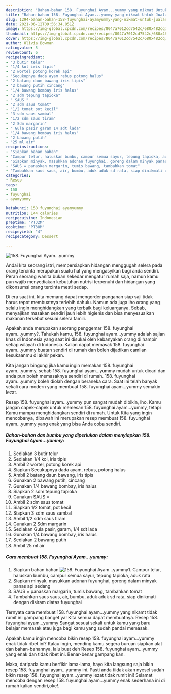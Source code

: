 ```yaml
---
description: "Bahan-bahan 158. Fuyunghai Ayam...yummy yang nikmat Untuk Jualan"
title: "Bahan-bahan 158. Fuyunghai Ayam...yummy yang nikmat Untuk Jualan"
slug: 1294-bahan-bahan-158-fuyunghai-ayamyummy-yang-nikmat-untuk-jualan
date: 2021-06-12T09:56:34.851Z
image: https://img-global.cpcdn.com/recipes/8047a7012cd7542c/680x482cq70/158-fuyunghai-ayamyummy-foto-resep-utama.jpg
thumbnail: https://img-global.cpcdn.com/recipes/8047a7012cd7542c/680x482cq70/158-fuyunghai-ayamyummy-foto-resep-utama.jpg
cover: https://img-global.cpcdn.com/recipes/8047a7012cd7542c/680x482cq70/158-fuyunghai-ayamyummy-foto-resep-utama.jpg
author: Olivia Bowman
ratingvalue: 5
reviewcount: 6
recipeingredient:
- "3 butir telur"
- "1/4 kol iris tipis"
- "2 wortel potong korek api"
- "Secukupnya dada ayam rebus potong halus"
- "2 batang daun bawang iris tipis"
- "2 bawang putih cincang"
- "1/4 bawang bombay iris halus"
- "2 sdm tepung tapioka"
- " SAUS "
- "2 sdm saus tomat"
- "1/2 tomat pot kecil"
- "3 sdm saus sambal"
- "1/2 sdm saus tiram"
- "2 Sdm margarin"
- " Gula pasir garam 14 sdt lada"
- "1/4 bawang bombay iris halus"
- "2 bawang putih"
- "25 ml air"
recipeinstructions:
- "Siapkan bahan bahan"
- "Campur telur, haluskan bumbu, campur semua sayur, tepung tapioka, aduk rata"
- "Siapkan minyak, masukkan adonan fuyunghai, goreng dalam minyak panas api sedang"
- "SAUS = panaskan margarin, tumis bawang, tambahkan tomat"
- "Tambahkan saus saus, air, bumbu, aduk aduk sd rata, siap dinikmati dengan disiram diatas fuyunghai"
categories:
- Resep
tags:
- 158
- fuyunghai
- ayamyummy

katakunci: 158 fuyunghai ayamyummy 
nutrition: 144 calories
recipecuisine: Indonesian
preptime: "PT32M"
cooktime: "PT38M"
recipeyield: "4"
recipecategory: Dessert

---
```



![158. Fuyunghai Ayam...yummy](https://img-global.cpcdn.com/recipes/8047a7012cd7542c/680x482cq70/158-fuyunghai-ayamyummy-foto-resep-utama.jpg)

Andai kita seorang istri, mempersiapkan hidangan menggugah selera pada orang tercinta merupakan suatu hal yang mengasyikan bagi anda sendiri. Peran seorang  wanita bukan sekedar mengatur rumah saja, namun kamu pun wajib menyediakan kebutuhan nutrisi terpenuhi dan hidangan yang dikonsumsi orang tercinta mesti sedap.

Di era  saat ini, kita memang dapat mengorder panganan siap saji tidak harus repot membuatnya terlebih dahulu. Namun ada juga lho orang yang selalu ingin menghidangkan yang terbaik bagi keluarganya. Sebab, menyajikan masakan sendiri jauh lebih higienis dan bisa menyesuaikan makanan tersebut sesuai selera famili. 



Apakah anda merupakan seorang penggemar 158. fuyunghai ayam...yummy?. Tahukah kamu, 158. fuyunghai ayam...yummy adalah sajian khas di Indonesia yang saat ini disukai oleh kebanyakan orang di hampir setiap wilayah di Indonesia. Kalian dapat memasak 158. fuyunghai ayam...yummy buatan sendiri di rumah dan boleh dijadikan camilan kesukaanmu di akhir pekan.

Kita jangan bingung jika kamu ingin memakan 158. fuyunghai ayam...yummy, sebab 158. fuyunghai ayam...yummy mudah untuk dicari dan anda pun boleh memasaknya sendiri di rumah. 158. fuyunghai ayam...yummy boleh diolah dengan beraneka cara. Saat ini telah banyak sekali cara modern yang membuat 158. fuyunghai ayam...yummy semakin lezat.

Resep 158. fuyunghai ayam...yummy pun sangat mudah dibikin, lho. Kamu jangan capek-capek untuk memesan 158. fuyunghai ayam...yummy, tetapi Kamu mampu menghidangkan sendiri di rumah. Untuk Kita yang ingin mencobanya, dibawah ini merupakan resep membuat 158. fuyunghai ayam...yummy yang enak yang bisa Anda coba sendiri.

<!--inarticleads1-->

##### Bahan-bahan dan bumbu yang diperlukan dalam menyiapkan 158. Fuyunghai Ayam...yummy:

1. Sediakan 3 butir telur
1. Sediakan 1/4 kol, iris tipis
1. Ambil 2 wortel, potong korek api
1. Siapkan Secukupnya dada ayam, rebus, potong halus
1. Ambil 2 batang daun bawang, iris tipis
1. Gunakan 2 bawang putih, cincang
1. Gunakan 1/4 bawang bombay, iris halus
1. Siapkan 2 sdm tepung tapioka
1. Gunakan  SAUS =
1. Ambil 2 sdm saus tomat
1. Siapkan 1/2 tomat, pot kecil
1. Siapkan 3 sdm saus sambal
1. Ambil 1/2 sdm saus tiram
1. Gunakan 2 Sdm margarin
1. Sediakan  Gula pasir, garam, 1/4 sdt lada
1. Gunakan 1/4 bawang bombay, iris halus
1. Sediakan 2 bawang putih
1. Ambil 25 ml air




<!--inarticleads2-->

##### Cara membuat 158. Fuyunghai Ayam...yummy:

1. Siapkan bahan bahan
<img src="https://img-global.cpcdn.com/steps/35c294f4425ccbf1/160x128cq70/158-fuyunghai-ayamyummy-langkah-memasak-1-foto.jpg" alt="158. Fuyunghai Ayam...yummy">1. Campur telur, haluskan bumbu, campur semua sayur, tepung tapioka, aduk rata
1. Siapkan minyak, masukkan adonan fuyunghai, goreng dalam minyak panas api sedang
1. SAUS = panaskan margarin, tumis bawang, tambahkan tomat
1. Tambahkan saus saus, air, bumbu, aduk aduk sd rata, siap dinikmati dengan disiram diatas fuyunghai




Ternyata cara membuat 158. fuyunghai ayam...yummy yang nikamt tidak rumit ini gampang banget ya! Kita semua dapat membuatnya. Resep 158. fuyunghai ayam...yummy Sangat sesuai sekali untuk kamu yang baru belajar memasak atau juga bagi kamu yang sudah pandai memasak.

Apakah kamu ingin mencoba bikin resep 158. fuyunghai ayam...yummy enak tidak ribet ini? Kalau ingin, mending kamu segera buruan siapkan alat dan bahan-bahannya, lalu buat deh Resep 158. fuyunghai ayam...yummy yang enak dan tidak ribet ini. Benar-benar gampang kan. 

Maka, daripada kamu berfikir lama-lama, hayo kita langsung saja bikin resep 158. fuyunghai ayam...yummy ini. Pasti anda tiidak akan nyesel sudah bikin resep 158. fuyunghai ayam...yummy lezat tidak rumit ini! Selamat mencoba dengan resep 158. fuyunghai ayam...yummy enak sederhana ini di rumah kalian sendiri,oke!.

